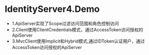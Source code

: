 # IdentityServer4.Demo

- 1.ApiServer实现了Scope过滤访问范围和角色控制访问
- 2.Client使用ClientCredentials模式，通过AccessToken访问授权的ApiServer
- 3.MvcClient使用Implicit和Hybrid模式,通过IDToken认证用户，通过AccessToken访问授权的ApiServer
